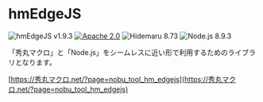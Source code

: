 # hmEdgeJS

![hmEdgeJS v1.9.3](https://img.shields.io/badge/hmEdgeJS-v1.9.2-6479ff.svg)
[![Apache 2.0](https://img.shields.io/badge/license-Apache_2.0-blue.svg?style=flat)](LICENSE)
![Hidemaru 8.73](https://img.shields.io/badge/Hidemaru-v8.73-6479ff.svg)
![Node.js 8.9.3](https://img.shields.io/badge/Node.js-v8.9.3-6479ff.svg?logo=node.js&logoColor=white)

「秀丸マクロ」と「Node.js」をシームレスに近い形で利用するためのライブラリとなります。

[https://秀丸マクロ.net/?page=nobu_tool_hm_edgejs](https://秀丸マクロ.net/?page=nobu_tool_hm_edgejs)